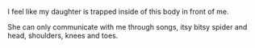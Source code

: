 I feel like my daughter is trapped inside of this body in front of me.

She can only communicate with me through songs, itsy bitsy spider and head, shoulders, knees and toes.